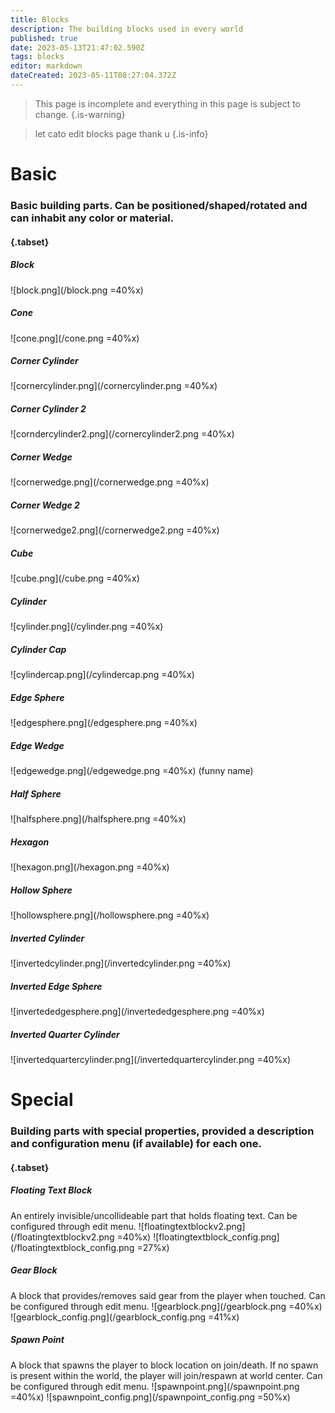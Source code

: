 ```yaml
---
title: Blocks
description: The building blocks used in every world
published: true
date: 2023-05-13T21:47:02.590Z
tags: blocks
editor: markdown
dateCreated: 2023-05-11T08:27:04.372Z
---
```


> This page is incomplete and everything in this page is subject to change.
{.is-warning}

> let cato edit blocks page thank u
{.is-info}

# Basic
### Basic building parts. Can be positioned/shaped/rotated and can inhabit any color or material.
#### {.tabset}

##### Block
![block.png](/block.png =40%x)

##### Cone
![cone.png](/cone.png =40%x)

##### Corner Cylinder
![cornercylinder.png](/cornercylinder.png =40%x)

##### Corner Cylinder 2
![corndercylinder2.png](/cornercylinder2.png =40%x)

##### Corner Wedge 
![cornerwedge.png](/cornerwedge.png =40%x)

##### Corner Wedge 2
![cornerwedge2.png](/cornerwedge2.png =40%x)

##### Cube
![cube.png](/cube.png =40%x)

##### Cylinder
![cylinder.png](/cylinder.png =40%x)

##### Cylinder Cap
![cylindercap.png](/cylindercap.png =40%x)

##### Edge Sphere
![edgesphere.png](/edgesphere.png =40%x)

##### Edge Wedge
![edgewedge.png](/edgewedge.png =40%x)
(funny name)

##### Half Sphere
![halfsphere.png](/halfsphere.png =40%x)

##### Hexagon
![hexagon.png](/hexagon.png =40%x)

##### Hollow Sphere
![hollowsphere.png](/hollowsphere.png =40%x)

##### Inverted Cylinder
![invertedcylinder.png](/invertedcylinder.png =40%x)

##### Inverted Edge Sphere
![invertededgesphere.png](/invertededgesphere.png =40%x)

##### Inverted Quarter Cylinder
![invertedquartercylinder.png](/invertedquartercylinder.png =40%x)


# Special
### Building parts with special properties, provided a description and configuration menu (if available) for each one.
#### {.tabset}

##### Floating Text Block
An entirely invisible/uncollideable part that holds floating text. Can be configured through edit menu.
![floatingtextblockv2.png](/floatingtextblockv2.png =40%x) ![floatingtextblock_config.png](/floatingtextblock_config.png =27%x)

##### Gear Block
A block that provides/removes said gear from the player when touched. Can be configured through edit menu.
![gearblock.png](/gearblock.png =40%x) ![gearblock_config.png](/gearblock_config.png =41%x)

##### Spawn Point
A block that spawns the player to block location on join/death. If no spawn is present within the world, the player will join/respawn at world center. Can be configured through edit menu. 
![spawnpoint.png](/spawnpoint.png =40%x) ![spawnpoint_config.png](/spawnpoint_config.png =50%x)